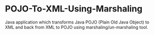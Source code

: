 # POJO-To-XML-Using-Marshaling
Java application which transforms Java POJO (Plain Old Java Object) to XML and back from XML to
POJO using marshaling/un-marshaling tool.
